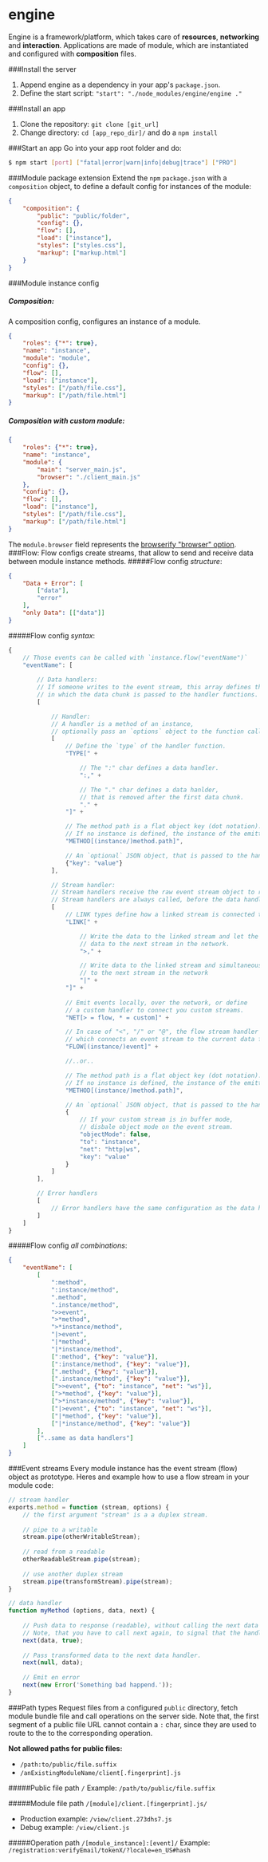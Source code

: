 engine
======

Engine is a framework/platform, which takes care of **resources**, **networking** and **interaction**.
Applications are made of module, which are instantiated and configured with **composition** files.

###Install the server
1. Append engine as a dependency in your app's `package.json`.
2. Define the start script: `"start": "./node_modules/engine/engine ."`

###Install an app
1. Clone the repository: `git clone [git_url]`
2. Change directory: `cd [app_repo_dir]/` and do a `npm install`

###Start an app
Go into your app root folder and do:
```sh
$ npm start [port] ["fatal|error|warn|info|debug|trace"] ["PRO"]
```
###Module package extension
Extend the `npm` `package.json` with a `composition` object, to define a default config for instances of the module:
```json
{
    "composition": {
        "public": "public/folder",
        "config": {},
        "flow": [],
        "load": ["instance"],
        "styles": ["styles.css"],
        "markup": ["markup.html"]
    }
}
```
###Module instance config
##### Composition:
A composition config, configures an instance of a module.
```json
{
    "roles": {"*": true},
    "name": "instance",
    "module": "module",
    "config": {},
    "flow": [],
    "load": ["instance"],
    "styles": ["/path/file.css"],
    "markup": ["/path/file.html"]
}
```
##### Composition with custom module:
```json
{
    "roles": {"*": true},
    "name": "instance",
    "module": {
        "main": "server_main.js",
        "browser": "./client_main.js"
    },
    "config": {},
    "flow": [],
    "load": ["instance"],
    "styles": ["/path/file.css"],
    "markup": ["/path/file.html"]
}
```
The `module.browser` field represents the [browserify "browser" option](https://github.com/substack/node-browserify#browser-field).
###Flow:
Flow configs create streams, that allow to send and receive data between module instance methods.
#####Flow config *structure*:
```json
{
    "Data + Error": [
        ["data"],
        "error"
    ],
    "only Data": [["data"]]
}
```
#####Flow config *syntax*:
```js
{
    // Those events can be called with `instance.flow("eventName")`     
    "eventName": [
        
        // Data handlers:
        // If someone writes to the event stream, this array defines the sequenze,
        // in which the data chunk is passed to the handler functions.
        [

            // Handler:
            // A handler is a method of an instance,
            // optionally pass an `options` object to the function call.
            [
                // Define the `type` of the handler function.
                "TYPE[" +

                    // The ":" char defines a data handler.
                    ":," +

                    // The "." char defines a data hanlder,
                    // that is removed after the first data chunk.
                    "." +
                "]" +

                // The method path is a flat object key (dot notation).
                // If no instance is defined, the instance of the emitter (this.flow()) is used
                "METHOD[(instance/)method.path]",

                // An `optional` JSON object, that is passed to the handler function call.
                {"key": "value"}
            ],

            // Stream handler:
            // Stream handlers receive the raw event stream object to read from, or write to.
            // Stream handlers are always called, before the data handlers.
            [
                // LINK types define how a linked stream is connected to the flow network.
                "LINK[" +

                    // Write the data to the linked stream and let the linked stream write
                    // data to the next stream in the network.
                    ">," +

                    // Write data to the linked stream and simultaneously
                    // to the next stream in the network
                    "|" +
                "]" +
                
                // Emit events locally, over the network, or define
                // a custom handler to connect you custom streams.
                "NET[> = flow, * = custom]" +

                // In case of "<", "/" or "@", the flow stream handler is called,
                // which connects an event stream to the current data flow.
                "FLOW[(instance/)event]" +

                //..or..

                // The method path is a flat object key (dot notation).
                // If no instance is defined, the instance of the emitter (this.flow()) is used
                "METHOD[(instance/)method.path]",

                // An `optional` JSON object, that is passed to the handler function call.
                {
                    // If your custom stream is in buffer mode,
                    // disbale object mode on the event stream.
                    "objectMode": false,
                    "to": "instance",
                    "net": "http|ws",
                    "key": "value"
                }
            ]
        ],

        // Error handlers
        [
            // Error handlers have the same configuration as the data handler.
        ]
    ]
}
```
#####Flow config *all combinations*:
```json
{
    "eventName": [
        [
            ":method",
            ":instance/method",
            ".method",
            ".instance/method",
            ">>event",
            ">*method",
            ">*instance/method",
            "|>event",
            "|*method",
            "|*instance/method",
            [":method", {"key": "value"}],
            [":instance/method", {"key": "value"}],
            [".method", {"key": "value"}],
            [".instance/method", {"key": "value"}],
            [">>event", {"to": "instance", "net": "ws"}],
            [">*method", {"key": "value"}],
            [">*instance/method", {"key": "value"}],
            ["|>event", {"to": "instance", "net": "ws"}],
            ["|*method", {"key": "value"}],
            ["|*instance/method", {"key": "value"}]
        ],
        ["..same as data handlers"]
    ]
}
```

###Event streams
Every module instance has the event stream (flow) object as prototype.
Heres and example how to use a flow stream in your module code:
```js
// stream handler
exports.method = function (stream, options) {
    // the first argument "stream" is a a duplex stream.
    
    // pipe to a writable
    stream.pipe(otherWritableStream);
    
    // read from a readable
    otherReadableStream.pipe(stream);
    
    // use another duplex stream
    stream.pipe(transformStream).pipe(stream);
}

// data handler
function myMethod (options, data, next) {
    
    // Push data to response (readable), without calling the next data handler.
    // Note, that you have to call next again, to signal that the handler is done.
    next(data, true);
    
    // Pass transformed data to the next data handler.
    next(null, data);
    
    // Emit en error
    next(new Error('Something bad happend.'));
}
```

###Path types
Request files from a configured `public` directory, fetch module bundle file and call operations on the server side.
Note that, the first segment of a public file URL cannot contain a `:` char, since they are used to route to the to the corresponding operation.

**Not allowed paths for public files:**
* `/path:to/public/file.suffix`
* `/anExistingModuleName/client[.fingerprint].js`

#####Public file path `/`
Example: `/path/to/public/file.suffix`

#####Module file path `/[module]/client.[fingerprint].js/`
* Production example: `/view/client.273dhs7.js`
* Debug example: `/view/client.js`

#####Operation path `/[module_instance]:[event]/`
Example: `/registration:verifyEmail/tokenX/?locale=en_US#hash`
